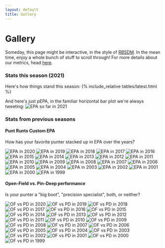 ```yaml
---
layout: default
title: Gallery
---
```


# Gallery
Someday, this page might be interactive, in the style of [RBSDM](https://rbsdm.com/). In the mean time, enjoy a whole bunch of stuff to scroll through! For more details about our metrics, head [here](/metrics.md).  

### Stats this season (2021)
Here's how things stand this season:
{% include_relative tables/latest.html %}

And here's just pEPA, in the familiar horizontal bar plot we're always tweeting:
![EPA so far in 2021](tables/latestbars.png)

### Stats from previous seasons
#### Punt Runts Custom EPA
How has your favorite punter stacked up in EPA over the years?

![EPA in 2020](/assets/img/gallery/epa2020.png)
![EPA in 2019](/assets/img/gallery/epa2019.png)
![EPA in 2018](/assets/img/gallery/epa2018.png)
![EPA in 2017](/assets/img/gallery/epa2017.png)
![EPA in 2016](/assets/img/gallery/epa2016.png)
![EPA in 2015](/assets/img/gallery/epa2015.png)
![EPA in 2014](/assets/img/gallery/epa2014.png)
![EPA in 2013](/assets/img/gallery/epa2013.png)
![EPA in 2012](/assets/img/gallery/epa2012.png)
![EPA in 2011](/assets/img/gallery/epa2011.png)
![EPA in 2010](/assets/img/gallery/epa2010.png)
![EPA in 2009](/assets/img/gallery/epa2009.png)
![EPA in 2008](/assets/img/gallery/epa2008.png)
![EPA in 2007](/assets/img/gallery/epa2007.png)
![EPA in 2006](/assets/img/gallery/epa2006.png)
![EPA in 2005](/assets/img/gallery/epa2005.png)
![EPA in 2004](/assets/img/gallery/epa2004.png)
![EPA in 2003](/assets/img/gallery/epa2003.png)
![EPA in 2002](/assets/img/gallery/epa2002.png)
![EPA in 2001](/assets/img/gallery/epa2001.png)
![EPA in 2000](/assets/img/gallery/epa2000.png)
![EPA in 1999](/assets/img/gallery/epa1999.png)

#### Open-Field vs. Pin-Deep performance
Is your punter a "big boot", "precision specialist", both, or neither?

![OF vs PD in 2020](/assets/img/gallery/ofpd2020.png)
![OF vs PD in 2019](/assets/img/gallery/ofpd2019.png)
![OF vs PD in 2018](/assets/img/gallery/ofpd2018.png)
![OF vs PD in 2017](/assets/img/gallery/ofpd2017.png)
![OF vs PD in 2016](/assets/img/gallery/ofpd2016.png)
![OF vs PD in 2015](/assets/img/gallery/ofpd2015.png)
![OF vs PD in 2014](/assets/img/gallery/ofpd2014.png)
![OF vs PD in 2013](/assets/img/gallery/ofpd2013.png)
![OF vs PD in 2012](/assets/img/gallery/ofpd2012.png)
![OF vs PD in 2011](/assets/img/gallery/ofpd2011.png)
![OF vs PD in 2010](/assets/img/gallery/ofpd2010.png)
![OF vs PD in 2009](/assets/img/gallery/ofpd2009.png)
![OF vs PD in 2008](/assets/img/gallery/ofpd2008.png)
![OF vs PD in 2007](/assets/img/gallery/ofpd2007.png)
![OF vs PD in 2006](/assets/img/gallery/ofpd2006.png)
![OF vs PD in 2005](/assets/img/gallery/ofpd2005.png)
![OF vs PD in 2004](/assets/img/gallery/ofpd2004.png)
![OF vs PD in 2003](/assets/img/gallery/ofpd2003.png)
![OF vs PD in 2002](/assets/img/gallery/ofpd2002.png)
![OF vs PD in 2001](/assets/img/gallery/ofpd2001.png)
![OF vs PD in 2000](/assets/img/gallery/ofpd2000.png)
![OF vs PD in 1999](/assets/img/gallery/ofpd1999.png)
